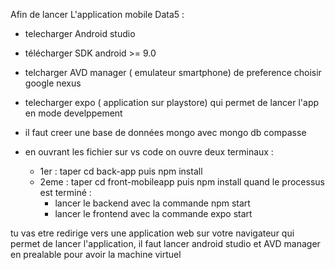 Afin de lancer L'application mobile Data5 : 
  - telecharger Android studio 
  - télécharger SDK android >= 9.0
  - telcharger AVD manager ( emulateur smartphone) de preference choisir google nexus 
  - telecharger expo ( application sur playstore) qui permet de lancer l'app en mode develppement 
  
 - il faut creer une base de données mongo avec mongo db compasse
 - en ouvrant les fichier sur vs code on ouvre deux terminaux : 
    -  1er : taper cd back-app puis npm install
    - 2eme :  taper cd front-mobileapp puis npm install
  quand le processus est terminé : 
      - lancer le backend avec la commande npm start
      - lancer le frontend avec la commande expo start
      
 tu vas etre redirige vers une application web sur votre navigateur qui permet de lancer l'application, il faut lancer android studio et AVD manager en prealable 
 pour avoir la machine virtuel 
 
  
